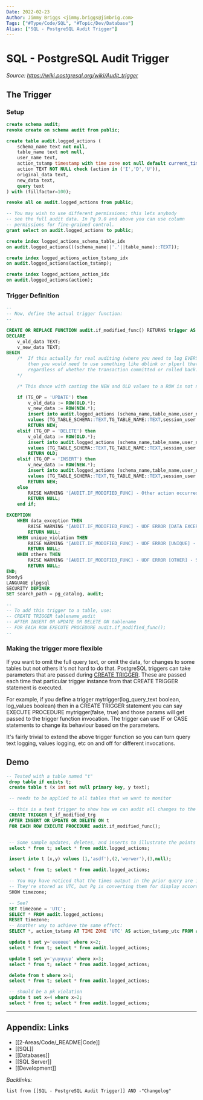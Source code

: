 ```yaml
---
Date: 2022-02-23
Author: Jimmy Briggs <jimmy.briggs@jimbrig.com>
Tags: ["#Type/Code/SQL", "#Topic/Dev/Database"]
Alias: ["SQL - PostgreSQL Audit Trigger"]
---
```


# SQL - PostgreSQL Audit Trigger

*Source: https://wiki.postgresql.org/wiki/Audit_trigger*

## The Trigger

### Setup

```SQL
create schema audit;
revoke create on schema audit from public;

create table audit.logged_actions (
    schema_name text not null,
    table_name text not null,
    user_name text,
    action_tstamp timestamp with time zone not null default current_timestamp,
    action TEXT NOT NULL check (action in ('I','D','U')),
    original_data text,
    new_data text,
    query text
) with (fillfactor=100);

revoke all on audit.logged_actions from public;

-- You may wish to use different permissions; this lets anybody
-- see the full audit data. In Pg 9.0 and above you can use column
-- permissions for fine-grained control.
grant select on audit.logged_actions to public;

create index logged_actions_schema_table_idx 
on audit.logged_actions(((schema_name||'.'||table_name)::TEXT));

create index logged_actions_action_tstamp_idx 
on audit.logged_actions(action_tstamp);

create index logged_actions_action_idx 
on audit.logged_actions(action);
```

### Trigger Definition

```SQL
--
-- Now, define the actual trigger function:
--

CREATE OR REPLACE FUNCTION audit.if_modified_func() RETURNS trigger AS $body$
DECLARE
    v_old_data TEXT;
    v_new_data TEXT;
BEGIN
    /*  If this actually for real auditing (where you need to log EVERY action),
        then you would need to use something like dblink or plperl that could log outside the transaction,
        regardless of whether the transaction committed or rolled back.
    */

    /* This dance with casting the NEW and OLD values to a ROW is not necessary in pg 9.0+ */

    if (TG_OP = 'UPDATE') then
        v_old_data := ROW(OLD.*);
        v_new_data := ROW(NEW.*);
        insert into audit.logged_actions (schema_name,table_name,user_name,action,original_data,new_data,query) 
        values (TG_TABLE_SCHEMA::TEXT,TG_TABLE_NAME::TEXT,session_user::TEXT,substring(TG_OP,1,1),v_old_data,v_new_data, current_query());
        RETURN NEW;
    elsif (TG_OP = 'DELETE') then
        v_old_data := ROW(OLD.*);
        insert into audit.logged_actions (schema_name,table_name,user_name,action,original_data,query)
        values (TG_TABLE_SCHEMA::TEXT,TG_TABLE_NAME::TEXT,session_user::TEXT,substring(TG_OP,1,1),v_old_data, current_query());
        RETURN OLD;
    elsif (TG_OP = 'INSERT') then
        v_new_data := ROW(NEW.*);
        insert into audit.logged_actions (schema_name,table_name,user_name,action,new_data,query)
        values (TG_TABLE_SCHEMA::TEXT,TG_TABLE_NAME::TEXT,session_user::TEXT,substring(TG_OP,1,1),v_new_data, current_query());
        RETURN NEW;
    else
        RAISE WARNING '[AUDIT.IF_MODIFIED_FUNC] - Other action occurred: %, at %',TG_OP,now();
        RETURN NULL;
    end if;

EXCEPTION
    WHEN data_exception THEN
        RAISE WARNING '[AUDIT.IF_MODIFIED_FUNC] - UDF ERROR [DATA EXCEPTION] - SQLSTATE: %, SQLERRM: %',SQLSTATE,SQLERRM;
        RETURN NULL;
    WHEN unique_violation THEN
        RAISE WARNING '[AUDIT.IF_MODIFIED_FUNC] - UDF ERROR [UNIQUE] - SQLSTATE: %, SQLERRM: %',SQLSTATE,SQLERRM;
        RETURN NULL;
    WHEN others THEN
        RAISE WARNING '[AUDIT.IF_MODIFIED_FUNC] - UDF ERROR [OTHER] - SQLSTATE: %, SQLERRM: %',SQLSTATE,SQLERRM;
        RETURN NULL;
END;
$body$
LANGUAGE plpgsql
SECURITY DEFINER
SET search_path = pg_catalog, audit;

--
-- To add this trigger to a table, use:
-- CREATE TRIGGER tablename_audit
-- AFTER INSERT OR UPDATE OR DELETE ON tablename
-- FOR EACH ROW EXECUTE PROCEDURE audit.if_modified_func();
--
```

### Making the trigger more flexible

If you want to omit the full query text, or omit the data, for changes to some tables but not others it's not hard to do that. PostgreSQL triggers can take parameters that are passed during [CREATE TRIGGER](http://www.postgresql.org/docs/9.1/static/sql-createtrigger.html). These are passed each time that particular trigger instance from that CREATE TRIGGER statement is executed.

For example, if you define a trigger mytrigger(log_query_text boolean, log_values boolean) then in a CREATE TRIGGER statement you can say EXECUTE PROCEDURE mytrigger(false, true) and those params will get passed to the trigger function invocation. The trigger can use IF or CASE statements to change its behaviour based on the parameters.

It's fairly trivial to extend the above trigger function so you can turn query text logging, values logging, etc on and off for different invocations.

## Demo

```SQL
-- Tested with a table named "t"
 drop table if exists t;
 create table t (x int not null primary key, y text);

 -- needs to be applied to all tables that we want to monitor

 -- this is a test trigger to show how we can audit all changes to the relevant tables, including inserts
 CREATE TRIGGER t_if_modified_trg 
 AFTER INSERT OR UPDATE OR DELETE ON t
 FOR EACH ROW EXECUTE PROCEDURE audit.if_modified_func();


 -- Some sample updates, deletes, and inserts to illustrate the points
 select * from t; select * from audit.logged_actions;

 insert into t (x,y) values (1,'asdf'),(2,'werwer'),(3,null);

 select * from t; select * from audit.logged_actions;

 -- You may have noticed that the times output in the prior query are in your local time. 
 -- They're stored as UTC, but Pg is converting them for display according to the 'timezone' GUC.
 SHOW timezone;

 -- See?
 SET timezone = 'UTC';
 SELECT * FROM audit.logged_actions;
 RESET timezone;
 -- Another way to achieve the same effect:
 SELECT *, action_tstamp AT TIME ZONE 'UTC' AS action_tstamp_utc FROM audit.logged_actions;

 update t set y='eeeeee' where x=2;
 select * from t; select * from audit.logged_actions;

 update t set y='yuyuyuy' where x=3;
 select * from t; select * from audit.logged_actions;

 delete from t where x=1;
 select * from t; select * from audit.logged_actions;

 -- should be a pk violation
 update t set x=4 where x=2;
 select * from t; select * from audit.logged_actions;
```


***

## Appendix: Links

- [[2-Areas/Code/_README|Code]]
- [[SQL]]
- [[Databases]]
- [[SQL Server]]
- [[Development]]

*Backlinks:*

```dataview
list from [[SQL - PostgreSQL Audit Trigger]] AND -"Changelog"
```